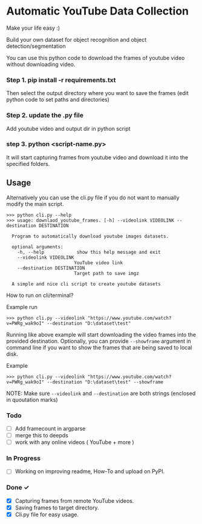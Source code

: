 # Automatic YouTube Data Collection

Make your life easy :) 

Build your own dataset for object recognition and object detection/segmentation

You can use this python code to download the frames of youtube video without downloading video. 

### Step 1. pip install -r requirements.txt
Then select the output directory where you want to save the frames (edit python code to set paths and directories)

### Step 2. update the .py file 
Add youtube video and output dir in python script

### step 3. python <script-name.py>

It will start capturing frames from youtube video and download it into the specified folders.



Usage
---
Alternatively you can use the cli.py file if you do not want to manually modify the main script.
```
>>> python cli.py --help
>>> usage: downlaod_youtube_frames. [-h] --videolink VIDEOLINK --destination DESTINATION

  Program to automatically download youtube images datasets.

  optional arguments:
    -h, --help            show this help message and exit
    --videolink VIDEOLINK
                         YouTube video link
    --destination DESTINATION
                         Target path to save imgz

  A simple and nice cli script to create youtube datasets
```

How to run on cli/terminal?

Example run

``` >>> python cli.py --videolink "https://www.youtube.com/watch?v=PWRg_wak9oI" --destination "D:\dataset\test" ```

Running like above example will start downloading the video frames into the provided destination. Optionally, you can provide ``` --showframe ``` argument in command line if you want to show the frames that are being saved to local disk.

Example

``` >>> python cli.py --videolink "https://www.youtube.com/watch?v=PWRg_wak9oI" --destination "D:\dataset\test" --showframe ```

NOTE: Make sure ``` --videolink ``` and ``` --destination ``` are both strings (enclosed in quoutation marks)

### Todo

- [ ] Add framecount in argparse 
- [ ] merge this to deepds
- [ ] work with any online videos ( YouTube + more )

### In Progress

- [ ] Working on improving readme, How-To and upload on PyPI. 

### Done ✓

- [x] Capturing frames from remote YouTube videos.
- [x] Saving frames to target directory.
- [x] Cli.py file for easy usage.
